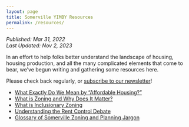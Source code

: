 ```yaml
---
layout: page
title: Somerville YIMBY Resources
permalink: /resources/
---
```

_Published: <time datetime="2022-03-31T15:04:00-0400">Mar 31, 2022</time>_  
_Last Updated: <time datetime="2023-11-02T15:12:15-0400">Nov 2, 2023</time>_

In an effort to help folks better understand the landscape of housing, housing production, and all the many complicated elements that come to bear, we’ve begun writing and gathering some resources here.

Please check back regularly, or [subscribe to our newsletter](#mailing-list)!

* [What Exactly Do We Mean by “Affordable Housing?”](/resources/affordable-housing/)
* [What is Zoning and Why Does It Matter?](/resources/zoning/)
* [What is Inclusionary Zoning](/resources/inclusionary-zoning/)
* [Understanding the Rent Control Debate](/resources/rent-control/)
* [Glossary of Somerville Zoning and Planning Jargon](/resources/glossary)
